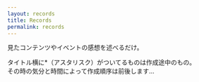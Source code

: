 ```yaml
---
layout: records
title: Records
permalink: records
---
```


見たコンテンツやイベントの感想を述べるだけ。

タイトル横に*（アスタリスク）がついてるものは作成途中のもの。  
その時の気分と時間によって作成順序は前後します…

